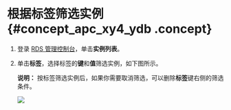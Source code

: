 # 根据标签筛选实例 {#concept_apc_xy4_ydb .concept}

1.  登录 [RDS 管理控制台](https://rds.console.aliyun.com/)，单击**实例列表**。
2.  单击**标签**，选择标签的**键**和**值**筛选实例，如下图所示。

    **说明：** 按标签筛选实例后，如果你需要取消筛选，可以删除**标签**键右侧的筛选条件。

    ![](http://static-aliyun-doc.oss-cn-hangzhou.aliyuncs.com/assets/img/7973/15445867114155_zh-CN.png)


